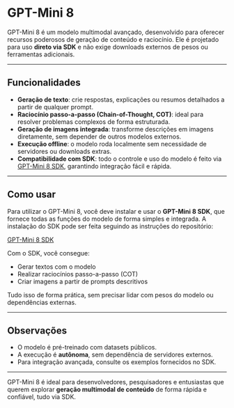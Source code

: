 # GPT-Mini 8

GPT-Mini 8 é um modelo multimodal avançado, desenvolvido para oferecer recursos poderosos de geração de conteúdo e raciocínio. Ele é projetado para uso **direto via SDK** e não exige downloads externos de pesos ou ferramentas adicionais.

---

## Funcionalidades

- **Geração de texto**: crie respostas, explicações ou resumos detalhados a partir de qualquer prompt.  
- **Raciocínio passo-a-passo (Chain-of-Thought, COT)**: ideal para resolver problemas complexos de forma estruturada.  
- **Geração de imagens integrada**: transforme descrições em imagens diretamente, sem depender de outros modelos externos.  
- **Execução offline**: o modelo roda localmente sem necessidade de servidores ou downloads extras.  
- **Compatibilidade com SDK**: todo o controle e uso do modelo é feito via [GPT-Mini 8 SDK](http://github.com/augustomiguelfarias7-cmd/GPT-Mini-8-sdk), garantindo integração fácil e rápida.

---

## Como usar

Para utilizar o GPT-Mini 8, você deve instalar e usar o **GPT-Mini 8 SDK**, que fornece todas as funções do modelo de forma simples e integrada. A instalação do SDK pode ser feita seguindo as instruções do repositório:

[GPT-Mini 8 SDK](http://github.com/augustomiguelfarias7-cmd/GPT-Mini-8-sdk)

Com o SDK, você consegue:

- Gerar textos com o modelo  
- Realizar raciocínios passo-a-passo (COT)  
- Criar imagens a partir de prompts descritivos  

Tudo isso de forma prática, sem precisar lidar com pesos do modelo ou dependências externas.

---

## Observações

- O modelo é pré-treinado com datasets públicos.  
- A execução é **autônoma**, sem dependência de servidores externos.  
- Para integração avançada, consulte os exemplos fornecidos no SDK.  

---

GPT-Mini 8 é ideal para desenvolvedores, pesquisadores e entusiastas que querem explorar **geração multimodal de conteúdo** de forma rápida e confiável, tudo via SDK.
